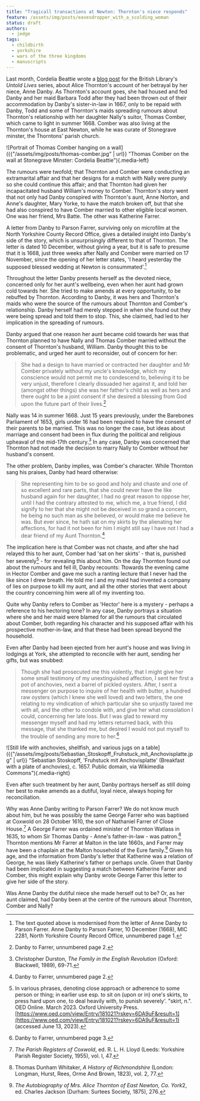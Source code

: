 ```yaml
---
title: "Tragicall transactions at Newton: Thornton's niece responds"
feature: /assets/img/posts/eavesdropper_with_a_scolding_woman
status: draft
authors:
  - jedge
tags:
  - childbirth
  - yorkshire
  - wars of the three kingdoms
  - manuscripts
---
```


Last month, Cordelia Beattie wrote a [blog post](https://blogs.bl.uk/untoldlives/2023/05/bringing-up-a-chicken-to-peck-out-their-eye-a-nieces-betrayal.html) for the British Library's *Untold Lives* series, about Alice Thornton's account of her betrayal by her niece, Anne Danby. As Thornton's account goes, she had housed and fed Danby and her maid Barbara Todd after they had been thrown out of their accommodation by Danby's sister-in-law in 1667, only to be repaid with Danby, Todd and some of Thornton's maids spreading rumours about Thornton's relationship with her daughter Nally's suitor, Thomas Comber, which came to light in summer 1668. Comber was also living at the Thornton's house at East Newton, while he was curate of Stonegrave minster, the Thorntons' parish church. 

![Portrait of Thomas Comber hanging on a wall]({{"/assets/img/posts/thomas-comber.jpg" | url}} "Thomas Comber on the wall at Stonegrave Minster: Cordelia Beattie"){.media-left}

The rumours were twofold; that Thornton and Comber were conducting an extramarital affair and that her designs for a match with Nally were purely so she could continue this affair; and that Thornton had given her incapacitated husband William's money to Comber. Thornton's story went that not only had Danby conspired with Thornton's aunt, Anne Norton, and Anne's daughter, Mary Yorke, to have the match broken off, but that she had also conspired to have Comber married to other eligible local women. One was her friend, Mrs Batte. The other was Katherine Farrer.

A letter from Danby to Parson Farrer, surviving only on microfilm at the North Yorkshire County Record Office, gives a detailed insight into Danby's side of the story, which is unsurprisingly different to that of Thornton. The letter is dated 10 December, without giving a year, but it is safe to presume that it is 1668, just three weeks after Nally and Comber were married on 17 November, since the opening of her letter states, 'I heard yesterday the supposed blessed wedding at Newton is consummated'.[^1]  

Throughout the letter Danby presents herself as the devoted niece, concerned only for her aunt's wellbeing, even when her aunt had grown cold towards her. She tried to make amends at every opportunity, to be rebuffed by Thornton. According to Danby, it was hers and Thornton's maids who were the source of the rumours about Thornton and Comber's relationship. Danby herself had merely stepped in when she found out they were being spread and told them to stop. This, she claimed, had led to her implication in the spreading of rumours.

Danby argued that one reason her aunt became cold towards her was that Thornton planned to have Nally and Thomas Comber married without the consent of Thornton's husband, William. Danby thought this to be problematic, and urged her aunt to reconsider, out of concern for her:

> She had a design to have married or contracted her daughter and Mr Comber privately without my uncle's knowledge, which my conscience would not permit me to condescend to, believing it to be very unjust, therefore I clearly dissuaded her against it, and told her (amongst other things) she was her father's child as well as hers and there ought to be a joint consent if she desired a blessing from God upon the future part of their lives.[^2]

Nally was 14 in summer 1668. Just 15 years previously, under the Barebones Parliament of 1653, girls under 16 had been required to have the consent of their parents to be married. This was no longer the case, but ideas about marriage and consent had been in flux during the political and religious upheaval of the mid-17th century.[^3] In any case, Danby was concerned that Thornton had not made the decision to marry Nally to Comber without her husband's consent. 

The other problem, Danby implies, was Comber's character. While Thornton sang his praises, Danby had heard otherwise:

> She representing him to be so good and holy and chaste and one of so excellent and rare parts, that she could never have the like husband again for her daughter, I had no great reason to oppose her, until I had the contrary attested to me, which me, a true friend, I did signify to her that she might not be deceived in so grand a concern, he being no such man as she believed, or would make me believe he was. But ever since, he hath sat on my skirts by the alienating her affections, for had it not been for him I might still say I have not I had a dear friend of my Aunt Thornton.[^4]

The implication here is that Comber was not chaste, and after she had relayed this to her aunt, Comber had 'sat on her skirts' -  that is, punished her severely[^5] - for revealing this about him. On the day Thornton found out about the rumours and fell ill, Danby recounts:
Ttowards the evening came in Hector Comber and gave me such a ranting lecture that I never had the like since I drew breath. He told me I and my maid had invented a company of lies on purpose to kill my aunt, and all the other stories that went about the country concerning him were all of my inventing too. 

Quite why Danby refers to Comber as 'Hector' here is a mystery - perhaps a reference to his hectoring tone? In any case, Danby portrays a situation where she and her maid were blamed for all the rumours that circulated about Comber, both regarding his character and his supposed affair with his prospective mother-in-law, and that these had been spread beyond the household.

Even after Danby had been ejected from her aunt's house and was living in lodgings at York, she attempted to reconcile with her aunt, sending her gifts, but was snubbed:

> Though she had prosecuted me this violently, that I might give her some small testimony of my unextinguished affection, I sent her first a pot of anchovies, next a barrel of pickled oysters. After, I sent a messenger on purpose to inquire of her health with butter, a hundred raw oysters (which I knew she well loved) and two letters, the one relating to my vindication of which particular she so unjustly taxed me with all, and the other to condole with, and give her what consolation I could, concerning her late loss. But I was glad to reward my messenger myself and had my letters returned back, with this message, that she thanked me, but desired I would not put myself to the trouble of sending any more to her.[^6] 

![Still life with anchovies, shellfish, and various jugs on a table]({{"/assets/img/posts/Sebastian_Stoskopff_Fruhstuck_mit_Anchovisplatte.jpg" | url}} "Sebastian Stoskopff, 'Fruhstuck mit Anchovisplatte' (Breakfast with a plate of anchovies), c. 1657. Public domain, via Wikimedia Commons"){.media-right}

Even after such treatment by her aunt, Danby portrays herself as still doing her best to make amends as a dutiful, loyal niece, always hoping for reconciliation.

Why was Anne Danby writing to Parson Farrer? We do not know much about him, but he was possibly the same George Farrer who was baptised at Coxwold on 28 October 1610, the son of Nathaniel Farrer of Close House.[^7] A George Farrer was ordained minister of Thornton Watlass in 1635, to whom Sir Thomas Danby - Anne's father-in-law - was patron.[^8] Thornton mentions Mr Farrer at Malton in the late 1660s, and Farrer may have been a chaplain at the Malton household of the Eure family.[^9] Given his age, and the information from Danby's letter that Katherine was a relation of George, he was likely Katherine's father or perhaps uncle. Given that Danby had been implicated in suggesting a match between Katherine Farrer and Comber, this might explain why Danby wrote George Farrer this letter to give her side of the story.

Was Anne Danby the dutiful niece she made herself out to be? Or, as her aunt claimed, had Danby been at the centre of the rumours about Thornton, Comber and Nally? 


[^1]: The text quoted above is modernised from the letter of Anne Danby to Parson Farrer. Anne Danby to Parson Farrer, 10 December (1668), MIC 2281, North Yorkshire County Record Office, unnumbered page 1.

[^2]: Danby to Farrer, unnumbered page 2.

[^3]: Christopher Durston, *The Family in the English Revolution* (Oxford: Blackwell, 1989), 69-71.

[^4]: Danby to Farrer, unnumbered page 2.

[^5]: In various phrases, denoting close approach or adherence to some person or thing; in earlier use esp. to sit on (upon or in) one's skirts, to press hard upon one, to deal heavily with, to punish severely'. "skirt, n.". OED Online. March 2023. Oxford University Press. [https://www.oed.com/view/Entry/181021?rskey=6DA9uF&result=1](https://www.oed.com/view/Entry/181021?rskey=6DA9uF&result=1) (accessed June 13, 2023).

[^6]: Danby to Farrer, unnumbered pqge 3.

[^7]: *The Parish Registers of Coxwold*, ed. R. L. H. Lloyd (Leeds: Yorkshire Parish Register Society, 1955), vol. I, 47.

[^8]: Thomas Dunham Whitaker, *A History of Richmondshire* (London: Longman, Hurst, Rees, Orme And Brown, 1823), vol. 2, 77.

[^9]: *The Autobiography of Mrs. Alice Thornton of East Newton, Co. York*2, ed. Charles Jackson (Durham: Surtees Society, 1875), 276.


